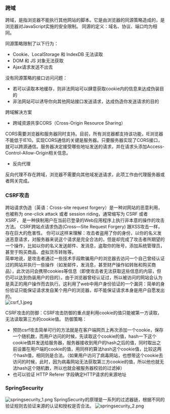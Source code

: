 ### 跨域
跨域，是指浏览器不能执行其他网站的脚本。它是由浏览器的同源策略造成的，是浏览器对JavaScript实施的安全限制。
同源的定义：域名、协议、端口均为相同。

同源策略限制了以下行为：

- Cookie、LocalStorage 和 IndexDB 无法读取
- DOM 和 JS 对象无法获取
- Ajax请求发送不出去

没有同源策略的接口访问问题：

- 若可以读取本地缓存，则非法网站可以肆意获取cookie内的信息来达成伪装目的
- 非法网站可以诱导你向其他网站接口发送请求，达成伪造你发送请求的目的

跨域解决方案

- 跨域资源共享CORS（Cross-Origin Resource Sharing）

CORS需要浏览器和服务器同时支持。目前，所有浏览器都支持该功能，IE浏览器不能低于IE10。实现CORS通信的关键是服务器。只要服务器实现了CORS接口，就可以跨源通信。服务器决定接受哪些地址发送的请求，并在请求头添加Access-Control-Allow-Origin相关信息。

- 反向代理

反向代理不存在跨域，浏览器不需要向其他域发送请求，此项工作由代理服务器或者网关完成。

### CSRF攻击
跨站请求伪造（英语：Cross-site request forgery）是一种对网站的恶意利用，也被称为 one-click attack 或者 session riding，通常缩写为 CSRF 或者 XSRF， 是一种挟制用户在当前已登录的Web应用程序上执行非本意的操作的攻击方法。 CSRF跨站点请求伪造(Cross—Site Request Forgery) 跟XSS攻击一样，存在巨大的危害性。
你可以这样来理解：攻击者盗用了你的身份，以你的名义发送恶意请求，对服务器来说这个请求是完全合法的，但是却完成了攻击者所期望的一个操作，比如以你的名义发送邮件、发消息，盗取你的账号，添加系统管理员，甚至于购买商品、虚拟货币转账等。        
简单地说，是攻击者通过一些技术手段欺骗用户的浏览器去访问一个自己曾经认证过的网站并执行一些操作（如发邮件，发消息，甚至财产操作如转账和购买商品），此次访问会携带cookies等信息（即使攻击者无法获取这些信息的内容，但仍可以达到伪装用户的目的）。由于浏览器曾经认证过，所以被访问的网站会认为是真正的用户操作而去执行。这利用了web中用户身份验证的一个漏洞：简单的身份验证只能保证请求发自某个用户的浏览器，却不能保证请求本身是用户自愿发出的。   
 ![csrf_1.jpeg](../images/csrf_1.jpeg)

CSRF攻击的防御：CSRF攻击防御的重点是利用cookie的值只能被第一方读取，无法读取第三方的cookie值。
防御策略：

- 预防csrf攻击简单可行的方法就是在客户端网页上再次添加一个cookie，保存一个随机数，而用户访问的时候，先读取这个cookie的值，hash一下这个cookie值并发送给服务器，服务器接收到用户的hash之后的值，同时取出之前设置在用户端的cookie的值，用同样的算法hash这个cookie值，比较这两个hash值，相同则是合法。（如果用户访问了病毒网站，也想带这个cookie去访问的时候，此时，因为病毒网站无法获取第三方cookie的值，所以他也就无法hash这个随机数，所以也就会被服务器校验的过滤掉）
- 也可以验证 HTTP Referer 字段确定HTTP请求的来源地址

### SpringSecurity
![springsecurity_1.png](../images/springsecurity_1.png)
SpringSecurity的原理是一系列的过滤器链，根据不同的验证规则去验证来源的认证和授权是否合法。
![springsecurity_2.png](../images/springsecurity_2.png)
